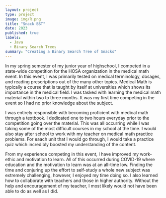 ```yaml
---
layout: project
type: project
image: img/R.png
title: "Snack BST"
date: 2023
published: true
labels:
  - Java
  - Binary Search Trees
summary: "Creating a Binary Search Tree of Snacks"
---
```




In my spring semester of my junior year of highschool, I competed in a state-wide competition for the HOSA organization in the medical math event. In this event, I was primarily tested on medical terminology, dosages, and reading prescriptions out of the many other topics. Medical Math is typically a course that is taught by itself at universities which shows its importance in the medical field. I was tasked with learning the medical math material within two to three months. It was my first time competing in the event so I had no prior knowledge about the subject.

I was entirely responsible with becoming proficient with medical math through a textbook. I dedicated one to two hours everyday prior to the competition going over the material. This was all occurring while I was taking some of the most difficult courses in my school at the time. I would also stay after school to work with my teacher on  medical math practice problems. For eaach unit that I would go through, I would take a practice quiz which incredibly boosted my understanding of the content.

From my experience competing in this event, I have improved my work-ethic and motivation to learn. All of this occurred during COVID-19 where education and the motivation to learn was at an all-time low. Finding the time and conjuring up the effort to self-study a whole new subject was extremely challenging, however, I enjoyed my time doing so. I also learned how to collaborate with teachers and those in higher authority. Without the help and encouragement of my teacher, I most likely would not have been able to do as well as I did.
